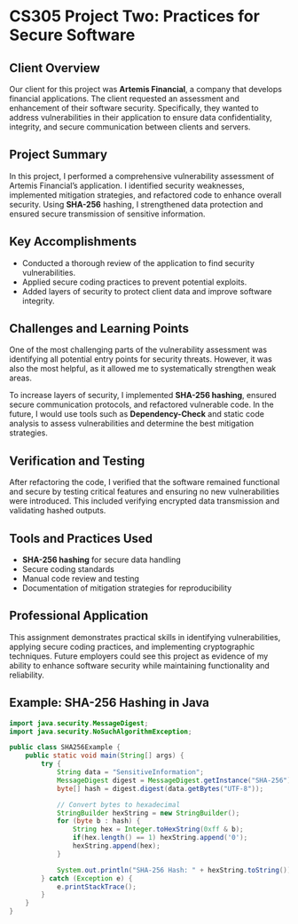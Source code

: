 # CS305 Project Two: Practices for Secure Software

## Client Overview
Our client for this project was **Artemis Financial**, a company that develops financial applications. The client requested an assessment and enhancement of their software security. Specifically, they wanted to address vulnerabilities in their application to ensure data confidentiality, integrity, and secure communication between clients and servers.

## Project Summary
In this project, I performed a comprehensive vulnerability assessment of Artemis Financial’s application. I identified security weaknesses, implemented mitigation strategies, and refactored code to enhance overall security. Using **SHA-256** hashing, I strengthened data protection and ensured secure transmission of sensitive information.

## Key Accomplishments
- Conducted a thorough review of the application to find security vulnerabilities.
- Applied secure coding practices to prevent potential exploits.
- Added layers of security to protect client data and improve software integrity.

## Challenges and Learning Points
One of the most challenging parts of the vulnerability assessment was identifying all potential entry points for security threats. However, it was also the most helpful, as it allowed me to systematically strengthen weak areas.

To increase layers of security, I implemented **SHA-256 hashing**, ensured secure communication protocols, and refactored vulnerable code. In the future, I would use tools such as **Dependency-Check** and static code analysis to assess vulnerabilities and determine the best mitigation strategies.

## Verification and Testing
After refactoring the code, I verified that the software remained functional and secure by testing critical features and ensuring no new vulnerabilities were introduced. This included verifying encrypted data transmission and validating hashed outputs.

## Tools and Practices Used
- **SHA-256 hashing** for secure data handling
- Secure coding standards
- Manual code review and testing
- Documentation of mitigation strategies for reproducibility

## Professional Application
This assignment demonstrates practical skills in identifying vulnerabilities, applying secure coding practices, and implementing cryptographic techniques. Future employers could see this project as evidence of my ability to enhance software security while maintaining functionality and reliability.

## Example: SHA-256 Hashing in Java
```java
import java.security.MessageDigest;
import java.security.NoSuchAlgorithmException;

public class SHA256Example {
    public static void main(String[] args) {
        try {
            String data = "SensitiveInformation";
            MessageDigest digest = MessageDigest.getInstance("SHA-256");
            byte[] hash = digest.digest(data.getBytes("UTF-8"));

            // Convert bytes to hexadecimal
            StringBuilder hexString = new StringBuilder();
            for (byte b : hash) {
                String hex = Integer.toHexString(0xff & b);
                if(hex.length() == 1) hexString.append('0');
                hexString.append(hex);
            }

            System.out.println("SHA-256 Hash: " + hexString.toString());
        } catch (Exception e) {
            e.printStackTrace();
        }
    }
}
